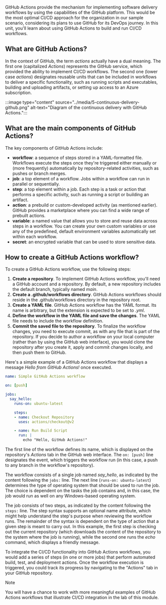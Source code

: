 GitHub Actions provide the mechanism for implementing software delivery workflows by using the capabilities of the GitHub platform. This would be the most optimal CI/CD approach for the organization in our sample scenario, considering its plans to use GitHub for its DevOps journey. In this unit, you'll learn about using GitHub Actions to build and run CI/CD workflows.

## What are GitHub Actions?

In the context of GitHub, the term *actions* actually have a dual meaning. The first one (capitalized *Actions*) represents the GitHub service, which provided the ability to implement CI/CD workflows. The second one (lower case *actions*) designates reusable units that can be included in workflows to deliver a specific functionality, such as running scripts and executables, building and uploading artifacts, or setting up access to an Azure subscription.

:::image type="content" source="../media/5-continuous-delivery-github.png" alt-text="Diagram of the continuous delivery with GitHub Actions.":::

## What are the main components of GitHub Actions?

The key components of GitHub Actions include:

- **workflow**: a sequence of steps stored in a YAML-formatted file. Workflows execute the steps once they're triggered either manually or (more frequently) automatically by repository-related activities, such as pushes or branch merges.
- **job**: a top element of a workflow. Jobs within a workflow can run in parallel or sequentially.
- **step**: a top element within a job. Each step is a task or action that performs a specific activity, such as running a script or building an artifact.
- **action**: a prebuild or custom-developed activity (as mentioned earlier). GitHub provides a marketplace where you can find a wide range of prebuilt actions.
- **variable**: a named value that allows you to store and reuse data across steps in a workflow. You can create your own custom variables or use any of the predefined, default environment variables automatically set within each workflow.
- **secret**: an encrypted variable that can be used to store sensitive data.

## How to create a GitHub Actions workflow?

To create a GitHub Actions workflow, use the following steps:

1. **Create a repository**. To implement GitHub Actions workflow, you'll need a GitHub account and a repository. By default, a new repository includes the default branch, typically named *main*.
1. **Create a .github/workflows directory**. GitHub Actions workflows should reside in the .github/workflows directory in the repository root.
1. **Create a YAML file**. GitHub Actions workflow has the YAML format. Its name is arbitrary, but the extension is expected to be set to *.yml*.
1. **Define the workflow in the YAML file and save the changes**. The YAML file needs to include the workflow definition.
1. **Commit the saved file to the repository**. To finalize the workflow changes, you need to execute commit, as with any file that is part of the repository.
If you decide to author a workflow on your local computer (rather than by using the GitHub web interface), you would clone the repository after you create it, apply and commit changes locally, and then push them to GitHub.

Here's a simple example of a GitHub Actions workflow that displays a message *Hello from GitHub Actions!* once executed.

```yml
name: Simple GitHub Actions workflow

on: [push]

jobs:
  say_hello:
    runs-on: ubuntu-latest

    steps:
    - name: Checkout Repository
      uses: actions/checkout@v2

    - name: Run Build Script
      run: |
        echo "Hello, GitHub Actions!"
```

The first line of the workflow defines its name, which is displayed on the repository's *Actions* tab in the GitHub web interface. The `on: [push]` line designates the event, which triggers the workflow run (in this case, a push to any branch in the workflow's repository).

The workflow consists of a single job named *say_hello*, as indicated by the content following the `jobs:` line. The next line (`runs-on: ubuntu-latest`) determines the type of operating system that should be used to run the job. The choice is dependent on the tasks the job contains and, in this case, the job would run as well on any Windows-based operating system.

The job consists of two steps, as indicated by the content following the `steps:` line. The step syntax supports an optional name attribute, which might help understand the step's purpose when reviewing the workflow runs. The remainder of the syntax is dependent on the type of action that a given step is meant to carry out. In this example, the first step is checking out the current repository (which downloads the content of the repository to the system where the job is running), while the second one runs the *echo* command, which displays a friendly message.

To integrate the CI/CD functionality into GitHub Actions workflows, you would add a series of steps (in one or more jobs) that perform automated build, test, and deployment actions. Once the workflow execution is triggered, you could track its progress by navigating to the "Actions" tab in your GitHub repository.

> [!NOTE]
> You will have a chance to work with more meaningful examples of GitHub Actions workflows that illustrate CI/CD integration in the lab of this module.
